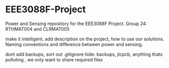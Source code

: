 # EEE3088F-Project
Power and Sensing repository for the EEE3088F Project. Group 24: RTHMAT004 and CLRMAT005

make it intelligent, add description on the project, how to use our solutions. Naming conventions and difference between power and sensing. 

dont add backups, sort out .gitignore hide: backups, jlcpcb, anything thats polluting , we only want to share required files 
